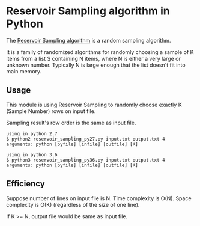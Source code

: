 Reservoir Sampling algorithm in Python
======================================

The [Reservoir Sampling algorithm](https://en.wikipedia.org/wiki/Reservoir_sampling) is a random sampling algorithm.

It is a family of randomized algorithms for randomly choosing a sample of K items from a list S containing N items, where N is either a very large or unknown number. Typically N is large enough that the list doesn't fit into main memory.

Usage
-----
This module is using Reservoir Sampling to randomly choose exactly K (Sample Number) rows on input file.

Sampling result's row order is the same as input file.

	using in python 2.7
	$ python2 reservoir_sampling_py27.py input.txt output.txt 4
	arguments: python [pyfile] [infile] [outfile] [K]

	using in python 3.6
	$ python3 reservoir_sampling_py36.py input.txt output.txt 4
	arguments: python [pyfile] [infile] [outfile] [K]

Efficiency
----------
Suppose number of lines on input file is N. Time complexity is O(N). Space complexity is O(K) (regardless of the size of one line).

If K >= N, output file would be same as input file.
